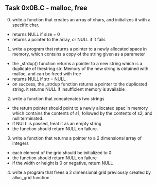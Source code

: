 ## Task 0x0B.C - malloc, free
  0. write a function that creates an array of chars, and initializes it with a specific char.
   * returns NULL if size = 0
   * returns a pointer to the array, or NULL if it fails
  1. write a program that returns a pointer to a newly allocated space in memory, which contains a copy of the string given as a
     parameter
   * the _strdup() function returns a pointer to a new string which is a duplicate of thestring str. Memory of the new string is
     obtained with malloc, and can be freed with free
   * returns NULL if str = NULL
   * on success, the _strdup function returns a pointer to the duplicated string. it returns NULL if insufficient memory is 
     available
  2. write a function that concatenates two strings
   * the return pointer should point to a newly allocated spac in memory which contains the contents of s1, followed by the
     contents of s2, and null terminated.
   * if NULL is passed, treat it as an empty string
   * the function should return NULL on failure.
  3. write a function that returns a pointer to a 2 dimensional array of integers
   * each element of the grid should be initialized to 0
   * the function should return NULL on failure
   * if the width or height is 0 or negative, return NULL
  4. write a program that frees a 2 dimensional grid previously created by alloc_grid function
